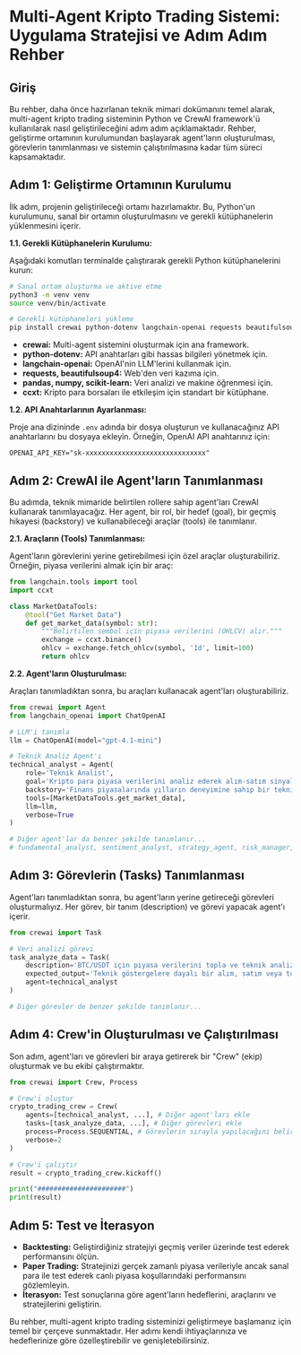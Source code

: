 # Multi-Agent Kripto Trading Sistemi: Uygulama Stratejisi ve Adım Adım Rehber

## Giriş

Bu rehber, daha önce hazırlanan teknik mimari dokümanını temel alarak, multi-agent kripto trading sisteminin Python ve CrewAI framework'ü kullanılarak nasıl geliştirileceğini adım adım açıklamaktadır. Rehber, geliştirme ortamının kurulumundan başlayarak agent'ların oluşturulması, görevlerin tanımlanması ve sistemin çalıştırılmasına kadar tüm süreci kapsamaktadır.

## Adım 1: Geliştirme Ortamının Kurulumu

İlk adım, projenin geliştirileceği ortamı hazırlamaktır. Bu, Python'un kurulumunu, sanal bir ortamın oluşturulmasını ve gerekli kütüphanelerin yüklenmesini içerir.

**1.1. Gerekli Kütüphanelerin Kurulumu:**

Aşağıdaki komutları terminalde çalıştırarak gerekli Python kütüphanelerini kurun:

```bash
# Sanal ortam oluşturma ve aktive etme
python3 -m venv venv
source venv/bin/activate

# Gerekli kütüphaneleri yükleme
pip install crewai python-dotenv langchain-openai requests beautifulsoup4 pandas numpy scikit-learn ccxt
```

- **crewai:** Multi-agent sistemini oluşturmak için ana framework.
- **python-dotenv:** API anahtarları gibi hassas bilgileri yönetmek için.
- **langchain-openai:** OpenAI'nin LLM'lerini kullanmak için.
- **requests, beautifulsoup4:** Web'den veri kazıma için.
- **pandas, numpy, scikit-learn:** Veri analizi ve makine öğrenmesi için.
- **ccxt:** Kripto para borsaları ile etkileşim için standart bir kütüphane.

**1.2. API Anahtarlarının Ayarlanması:**

Proje ana dizininde `.env` adında bir dosya oluşturun ve kullanacağınız API anahtarlarını bu dosyaya ekleyin. Örneğin, OpenAI API anahtarınız için:

```
OPENAI_API_KEY="sk-xxxxxxxxxxxxxxxxxxxxxxxxxxxxxx"
```

## Adım 2: CrewAI ile Agent'ların Tanımlanması

Bu adımda, teknik mimaride belirtilen rollere sahip agent'ları CrewAI kullanarak tanımlayacağız. Her agent, bir rol, bir hedef (goal), bir geçmiş hikayesi (backstory) ve kullanabileceği araçlar (tools) ile tanımlanır.

**2.1. Araçların (Tools) Tanımlanması:**

Agent'ların görevlerini yerine getirebilmesi için özel araçlar oluşturabiliriz. Örneğin, piyasa verilerini almak için bir araç:

```python
from langchain.tools import tool
import ccxt

class MarketDataTools:
    @tool("Get Market Data")
    def get_market_data(symbol: str):
        """Belirtilen sembol için piyasa verilerini (OHLCV) alır."""
        exchange = ccxt.binance()
        ohlcv = exchange.fetch_ohlcv(symbol, '1d', limit=100)
        return ohlcv
```

**2.2. Agent'ların Oluşturulması:**

Araçları tanımladıktan sonra, bu araçları kullanacak agent'ları oluşturabiliriz.

```python
from crewai import Agent
from langchain_openai import ChatOpenAI

# LLM'i tanımla
llm = ChatOpenAI(model="gpt-4.1-mini")

# Teknik Analiz Agent'ı
technical_analyst = Agent(
    role='Teknik Analist',
    goal='Kripto para piyasa verilerini analiz ederek alım-satım sinyalleri üretmek.',
    backstory='Finans piyasalarında yılların deneyimine sahip bir teknik analiz uzmanı.',
    tools=[MarketDataTools.get_market_data],
    llm=llm,
    verbose=True
)

# Diğer agent'lar da benzer şekilde tanımlanır...
# fundamental_analyst, sentiment_analyst, strategy_agent, risk_manager, execution_agent
```

## Adım 3: Görevlerin (Tasks) Tanımlanması

Agent'ları tanımladıktan sonra, bu agent'ların yerine getireceği görevleri oluşturmalıyız. Her görev, bir tanım (description) ve görevi yapacak agent'ı içerir.

```python
from crewai import Task

# Veri analizi görevi
task_analyze_data = Task(
    description='BTC/USDT için piyasa verilerini topla ve teknik analiz yap.',
    expected_output='Teknik göstergelere dayalı bir alım, satım veya tutma önerisi.',
    agent=technical_analyst
)

# Diğer görevler de benzer şekilde tanımlanır...
```

## Adım 4: Crew'in Oluşturulması ve Çalıştırılması

Son adım, agent'ları ve görevleri bir araya getirerek bir "Crew" (ekip) oluşturmak ve bu ekibi çalıştırmaktır.

```python
from crewai import Crew, Process

# Crew'i oluştur
crypto_trading_crew = Crew(
    agents=[technical_analyst, ...], # Diğer agent'ları ekle
    tasks=[task_analyze_data, ...], # Diğer görevleri ekle
    process=Process.SEQUENTIAL, # Görevlerin sırayla yapılacağını belirtir
    verbose=2
)

# Crew'i çalıştır
result = crypto_trading_crew.kickoff()

print("######################")
print(result)
```

## Adım 5: Test ve İterasyon

- **Backtesting:** Geliştirdiğiniz stratejiyi geçmiş veriler üzerinde test ederek performansını ölçün.
- **Paper Trading:** Stratejinizi gerçek zamanlı piyasa verileriyle ancak sanal para ile test ederek canlı piyasa koşullarındaki performansını gözlemleyin.
- **İterasyon:** Test sonuçlarına göre agent'ların hedeflerini, araçlarını ve stratejilerini geliştirin.

Bu rehber, multi-agent kripto trading sisteminizi geliştirmeye başlamanız için temel bir çerçeve sunmaktadır. Her adımı kendi ihtiyaçlarınıza ve hedeflerinize göre özelleştirebilir ve genişletebilirsiniz.
